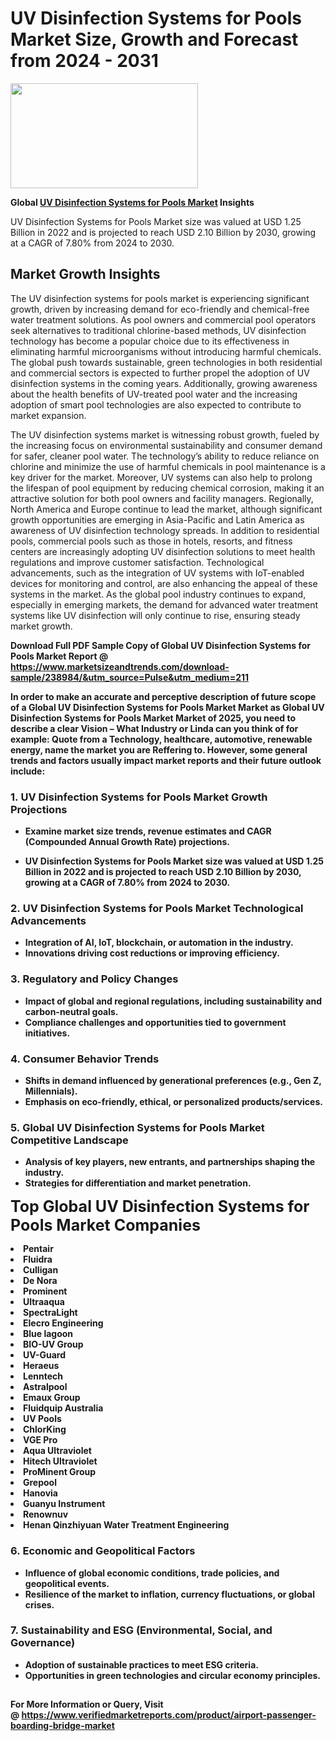 <H1>UV Disinfection Systems for Pools Market Size, Growth and Forecast from 2024 - 2031</H1><img class="aligncenter size-medium wp-image-584254" src="https://thirdeyenews.in/wp-content/uploads/2024/09/Global-Market-Research-300x168.jpeg" alt="" width="300" height="168" /><p><strong>Global&nbsp;<a href="https://www.marketsizeandtrends.com/download-sample/238984/&amp;utm_source=Pulse&amp;utm_medium=211">UV Disinfection Systems for Pools Market</a> Insights</strong></p><p>UV Disinfection Systems for Pools Market size was valued at USD 1.25 Billion in 2022 and is projected to reach USD 2.10 Billion by 2030, growing at a CAGR of 7.80% from 2024 to 2030.</p><p><h2>Market Growth Insights</h2> <p>The UV disinfection systems for pools market is experiencing significant growth, driven by increasing demand for eco-friendly and chemical-free water treatment solutions. As pool owners and commercial pool operators seek alternatives to traditional chlorine-based methods, UV disinfection technology has become a popular choice due to its effectiveness in eliminating harmful microorganisms without introducing harmful chemicals. The global push towards sustainable, green technologies in both residential and commercial sectors is expected to further propel the adoption of UV disinfection systems in the coming years. Additionally, growing awareness about the health benefits of UV-treated pool water and the increasing adoption of smart pool technologies are also expected to contribute to market expansion.</p> <p><strong></strong></p> <p>The UV disinfection systems market is witnessing robust growth, fueled by the increasing focus on environmental sustainability and consumer demand for safer, cleaner pool water. The technology’s ability to reduce reliance on chlorine and minimize the use of harmful chemicals in pool maintenance is a key driver for the market. Moreover, UV systems can also help to prolong the lifespan of pool equipment by reducing chemical corrosion, making it an attractive solution for both pool owners and facility managers. Regionally, North America and Europe continue to lead the market, although significant growth opportunities are emerging in Asia-Pacific and Latin America as awareness of UV disinfection technology spreads. In addition to residential pools, commercial pools such as those in hotels, resorts, and fitness centers are increasingly adopting UV disinfection solutions to meet health regulations and improve customer satisfaction. Technological advancements, such as the integration of UV systems with IoT-enabled devices for monitoring and control, are also enhancing the appeal of these systems in the market. As the global pool industry continues to expand, especially in emerging markets, the demand for advanced water treatment systems like UV disinfection will only continue to rise, ensuring steady market growth. <p><strong></p><p><span class=""><strong>Download Full PDF Sample Copy of Global UV Disinfection Systems for Pools Market Report</strong> @ <a href="https://www.marketsizeandtrends.com/download-sample/238984/&amp;utm_source=Pulse&amp;utm_medium=211" target="_blank">https://www.marketsizeandtrends.com/download-sample/238984/&amp;utm_source=Pulse&amp;utm_medium=211</a></span></p><p>In order to make an accurate and perceptive description of future scope of a Global&nbsp;UV Disinfection Systems for Pools Market Market as Global&nbsp;UV Disinfection Systems for Pools Market Market of 2025, you need to describe a clear Vision &ndash; What Industry or Linda can you think of for example: Quote from a Technology, healthcare, automotive, renewable energy, name the market you are Reffering to. However, some general trends and factors usually impact market reports and their future outlook include:</p><h3>1.&nbsp;<strong>UV Disinfection Systems for Pools Market Growth Projections</strong></h3><ul><li>Examine market size trends, revenue estimates and CAGR (Compounded Annual Growth Rate) projections.</li><li><p>UV Disinfection Systems for Pools Market size was valued at USD 1.25 Billion in 2022 and is projected to reach USD 2.10 Billion by 2030, growing at a CAGR of 7.80% from 2024 to 2030.</p></li></ul><h3>2.&nbsp;<strong>UV Disinfection Systems for Pools Market Technological Advancements</strong></h3><ul><li>Integration of AI, IoT, blockchain, or automation in the industry.</li><li>Innovations driving cost reductions or improving efficiency.</li></ul><h3>3.&nbsp;<strong>Regulatory and Policy Changes</strong></h3><ul><li>Impact of global and regional regulations, including sustainability and carbon-neutral goals.</li><li>Compliance challenges and opportunities tied to government initiatives.</li></ul><h3>4.&nbsp;<strong>Consumer Behavior Trends</strong></h3><ul><li>Shifts in demand influenced by generational preferences (e.g., Gen Z, Millennials).</li><li>Emphasis on eco-friendly, ethical, or personalized products/services.</li></ul><h3>5.&nbsp;<strong>Global UV Disinfection Systems for Pools Market Competitive Landscape</strong></h3><ul><li>Analysis of key players, new entrants, and partnerships shaping the industry.</li><li>Strategies for differentiation and market penetration.</li></ul><p data-pm-slice="1 1 []"><span style="color: inherit; font-family: inherit; font-size: 25px;">Top Global UV Disinfection Systems for Pools Market Companies</span></p><div class="" data-test-id=""><p><li>Pentair</li><li> Fluidra</li><li> Culligan</li><li> De Nora</li><li> Prominent</li><li> Ultraaqua</li><li> SpectraLight</li><li> Elecro Engineering</li><li> Blue lagoon</li><li> BIO-UV Group</li><li> UV-Guard</li><li> Heraeus</li><li> Lenntech</li><li> Astralpool</li><li> Emaux Group</li><li> Fluidquip Australia</li><li> UV Pools</li><li> ChlorKing</li><li> VGE Pro</li><li> Aqua Ultraviolet</li><li> Hitech Ultraviolet</li><li> ProMinent Group</li><li> Grepool</li><li> Hanovia</li><li> Guanyu Instrument</li><li> Renownuv</li><li> Henan Qinzhiyuan Water Treatment Engineering</li></p></div><h3>6.&nbsp;<strong>Economic and Geopolitical Factors</strong></h3><ul><li>Influence of global economic conditions, trade policies, and geopolitical events.</li><li>Resilience of the market to inflation, currency fluctuations, or global crises.</li></ul><h3>7.&nbsp;<strong>Sustainability and ESG (Environmental, Social, and Governance)</strong></h3><ul><li>Adoption of sustainable practices to meet ESG criteria.</li><li>Opportunities in green technologies and circular economy principles.</li></ul><h2><strong style="font-size: 14px;">For More Information or Query, Visit @&nbsp;</strong><a style="background-color: #ffffff; font-size: 14px;" href="https://www.marketsizeandtrends.com/report/uv-disinfection-systems-for-pools-market/" target="_blank">https://www.verifiedmarketreports.com/product/airport-passenger-boarding-bridge-market</a></h2>

